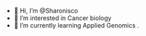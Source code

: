 - 👋 Hi, I’m @Sharonisco
- 👀 I’m interested in Cancer biology
- 🌱 I’m currently learning Applied Genomics
.

<!---
Sharonisco/Sharonisco is a ✨ special ✨ repository because its `README.md` (this file) appears on your GitHub profile.
You can click the Preview link to take a look at your changes.
--->

